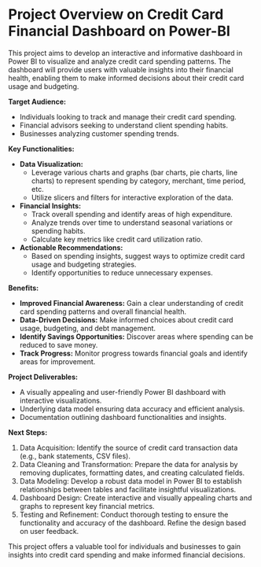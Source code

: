 
# Project Overview on Credit Card Financial Dashboard on Power-BI

This project aims to develop an interactive and informative dashboard in Power BI to visualize and analyze credit card spending patterns. The dashboard will provide users with valuable insights into their financial health, enabling them to make informed decisions about their credit card usage and budgeting.

**Target Audience:**

* Individuals looking to track and manage their credit card spending.
* Financial advisors seeking to understand client spending habits.
* Businesses analyzing customer spending trends.

**Key Functionalities:**

* **Data Visualization:** 
    * Leverage various charts and graphs (bar charts, pie charts, line charts) to represent spending by category, merchant, time period, etc.
    * Utilize slicers and filters for interactive exploration of the data.
* **Financial Insights:**
    * Track overall spending and identify areas of high expenditure.
    * Analyze trends over time to understand seasonal variations or spending habits.
    * Calculate key metrics like credit card utilization ratio.
* **Actionable Recommendations:**
    * Based on spending insights, suggest ways to optimize credit card usage and budgeting strategies.
    * Identify opportunities to reduce unnecessary expenses.

**Benefits:**

* **Improved Financial Awareness:** Gain a clear understanding of credit card spending patterns and overall financial health.
* **Data-Driven Decisions:** Make informed choices about credit card usage, budgeting, and debt management.
* **Identify Savings Opportunities:** Discover areas where spending can be reduced to save money.
* **Track Progress:** Monitor progress towards financial goals and identify areas for improvement.

**Project Deliverables:**

* A visually appealing and user-friendly Power BI dashboard with interactive visualizations.
* Underlying data model ensuring data accuracy and efficient analysis.
* Documentation outlining dashboard functionalities and insights.

**Next Steps:**

1. Data Acquisition: Identify the source of credit card transaction data (e.g., bank statements, CSV files).
2. Data Cleaning and Transformation:  Prepare the data for analysis by removing duplicates, formatting dates, and creating calculated fields.
3. Data Modeling:  Develop a robust data model in Power BI to establish relationships between tables and facilitate insightful visualizations.
4. Dashboard Design: Create interactive and visually appealing charts and graphs to represent key financial metrics. 
5. Testing and Refinement: Conduct thorough testing to ensure the functionality and accuracy of the dashboard. Refine the design based on user feedback.

This project offers a valuable tool for individuals and businesses to gain insights into credit card spending and make informed financial decisions.


